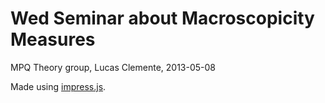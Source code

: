 # Wed Seminar about Macroscopicity Measures

MPQ Theory group, Lucas Clemente, 2013-05-08

Made using [impress.js](https://github.com/bartaz/impress.js/).
